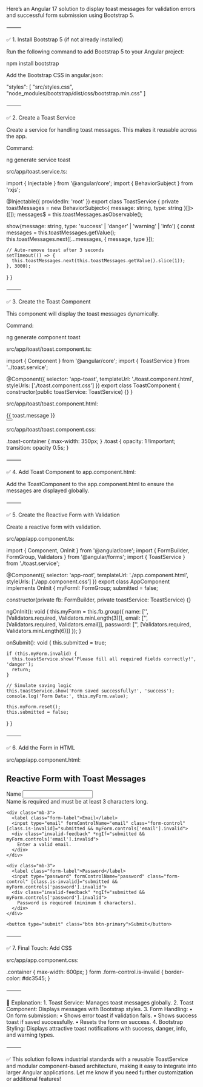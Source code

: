Here’s an Angular 17 solution to display toast messages for validation errors and successful form submission using Bootstrap 5.

⸻

✅ 1. Install Bootstrap 5 (if not already installed)

Run the following command to add Bootstrap 5 to your Angular project:

npm install bootstrap

Add the Bootstrap CSS in angular.json:

"styles": [
  "src/styles.css",
  "node_modules/bootstrap/dist/css/bootstrap.min.css"
]



⸻

✅ 2. Create a Toast Service

Create a service for handling toast messages. This makes it reusable across the app.

Command:

ng generate service toast

src/app/toast.service.ts:

import { Injectable } from '@angular/core';
import { BehaviorSubject } from 'rxjs';

@Injectable({
  providedIn: 'root'
})
export class ToastService {
  private toastMessages = new BehaviorSubject<{ message: string, type: string }[]>([]);
  messages$ = this.toastMessages.asObservable();

  show(message: string, type: 'success' | 'danger' | 'warning' | 'info') {
    const messages = this.toastMessages.getValue();
    this.toastMessages.next([...messages, { message, type }]);

    // Auto-remove toast after 3 seconds
    setTimeout(() => {
      this.toastMessages.next(this.toastMessages.getValue().slice(1));
    }, 3000);
  }
}



⸻

✅ 3. Create the Toast Component

This component will display the toast messages dynamically.

Command:

ng generate component toast

src/app/toast/toast.component.ts:

import { Component } from '@angular/core';
import { ToastService } from '../toast.service';

@Component({
  selector: 'app-toast',
  templateUrl: './toast.component.html',
  styleUrls: ['./toast.component.css']
})
export class ToastComponent {
  constructor(public toastService: ToastService) {}
}

src/app/toast/toast.component.html:

<div class="toast-container position-fixed bottom-0 end-0 p-3" style="z-index: 1050;">
  <div *ngFor="let toast of toastService.messages$ | async" 
       class="toast show align-items-center text-white bg-{{toast.type}} border-0" 
       role="alert" 
       aria-live="assertive" 
       aria-atomic="true">
    <div class="d-flex">
      <div class="toast-body">
        {{ toast.message }}
      </div>
      <button type="button" class="btn-close btn-close-white me-2 m-auto" 
              (click)="toastService.show('', 'info')" aria-label="Close"></button>
    </div>
  </div>
</div>

src/app/toast/toast.component.css:

.toast-container {
  max-width: 350px;
}
.toast {
  opacity: 1 !important;
  transition: opacity 0.5s;
}



⸻

✅ 4. Add Toast Component to app.component.html:

Add the ToastComponent to the app.component.html to ensure the messages are displayed globally.

<app-toast></app-toast>
<router-outlet></router-outlet>



⸻

✅ 5. Create the Reactive Form with Validation

Create a reactive form with validation.

src/app/app.component.ts:

import { Component, OnInit } from '@angular/core';
import { FormBuilder, FormGroup, Validators } from '@angular/forms';
import { ToastService } from './toast.service';

@Component({
  selector: 'app-root',
  templateUrl: './app.component.html',
  styleUrls: ['./app.component.css']
})
export class AppComponent implements OnInit {
  myForm!: FormGroup;
  submitted = false;

  constructor(private fb: FormBuilder, private toastService: ToastService) {}

  ngOnInit(): void {
    this.myForm = this.fb.group({
      name: ['', [Validators.required, Validators.minLength(3)]],
      email: ['', [Validators.required, Validators.email]],
      password: ['', [Validators.required, Validators.minLength(6)]]
    });
  }

  onSubmit(): void {
    this.submitted = true;

    if (this.myForm.invalid) {
      this.toastService.show('Please fill all required fields correctly!', 'danger');
      return;
    }

    // Simulate saving logic
    this.toastService.show('Form saved successfully!', 'success');
    console.log('Form Data:', this.myForm.value);
    
    this.myForm.reset();
    this.submitted = false;
  }
}



⸻

✅ 6. Add the Form in HTML

src/app/app.component.html:

<div class="container mt-5">
  <h2 class="mb-4">Reactive Form with Toast Messages</h2>
  
  <form [formGroup]="myForm" (ngSubmit)="onSubmit()" novalidate>
    <div class="mb-3">
      <label class="form-label">Name</label>
      <input type="text" formControlName="name" class="form-control" [class.is-invalid]="submitted && myForm.controls['name'].invalid">
      <div class="invalid-feedback" *ngIf="submitted && myForm.controls['name'].invalid">
        Name is required and must be at least 3 characters long.
      </div>
    </div>

    <div class="mb-3">
      <label class="form-label">Email</label>
      <input type="email" formControlName="email" class="form-control" [class.is-invalid]="submitted && myForm.controls['email'].invalid">
      <div class="invalid-feedback" *ngIf="submitted && myForm.controls['email'].invalid">
        Enter a valid email.
      </div>
    </div>

    <div class="mb-3">
      <label class="form-label">Password</label>
      <input type="password" formControlName="password" class="form-control" [class.is-invalid]="submitted && myForm.controls['password'].invalid">
      <div class="invalid-feedback" *ngIf="submitted && myForm.controls['password'].invalid">
        Password is required (minimum 6 characters).
      </div>
    </div>

    <button type="submit" class="btn btn-primary">Submit</button>
  </form>
</div>



⸻

✅ 7. Final Touch: Add CSS

src/app/app.component.css:

.container {
  max-width: 600px;
}
form .form-control.is-invalid {
  border-color: #dc3545;
}



⸻

🚀 Explanation:
	1.	Toast Service: Manages toast messages globally.
	2.	Toast Component: Displays messages with Bootstrap styles.
	3.	Form Handling:
	•	On form submission:
	•	Shows error toast if validation fails.
	•	Shows success toast if saved successfully.
	•	Resets the form on success.
	4.	Bootstrap Styling: Displays attractive toast notifications with success, danger, info, and warning types.

⸻

✅ This solution follows industrial standards with a reusable ToastService and modular component-based architecture, making it easy to integrate into larger Angular applications. Let me know if you need further customization or additional features!